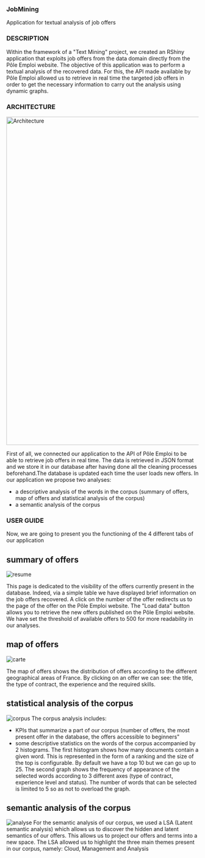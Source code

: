 ### JobMining
Application for textual analysis of job offers

### DESCRIPTION

Within the framework of a "Text Mining" project, we created an RShiny application that exploits job offers from the data domain directly from the Pôle Emploi website. The objective of this application was to perform a textual analysis of the recovered data. For this, the API made available by Pôle Emploi allowed us to retrieve in real time the targeted job offers in order to get the necessary information to carry out the analysis using dynamic graphs.

### ARCHITECTURE

<img width="857" alt="Architecture" src="https://user-images.githubusercontent.com/35383273/152772363-ba08ca36-49d0-4a16-ae43-c6ab9d391bdb.png">

First of all, we connected our application to the API of Pôle Emploi to be able to retrieve job offers in real time.
The data is retrieved in JSON format and we store it in our database after having done all the cleaning processes beforehand.The database is updated each time the user loads new offers. 
 In our application we propose two analyses:
  - a descriptive analysis of the words in the corpus (summary of offers, map of offers and statistical analysis of the corpus)
  - a semantic analysis of the corpus

### USER GUIDE

Now, we are going to present you the functioning of the 4 different tabs of our application

## summary of offers

![resume](https://user-images.githubusercontent.com/35383273/152774517-8d37fca4-784d-4554-9090-600fe684f67c.PNG)

This page is dedicated to the visibility of the offers currently present in the database. Indeed, via a simple table we have displayed brief information on the job offers recovered.
A click on the number of the offer redirects us to the page of the offer on the Pôle Emploi website. 
The "Load data" button allows you to retrieve the new offers published on the Pôle Emploi website.
We have set the threshold of available offers to 500 for more readability in our analyses.

## map of offers
![carte](https://user-images.githubusercontent.com/35383273/152774545-794dbe46-b77a-421c-9633-e3f735bdd303.PNG)

The map of offers shows the distribution of offers according to the different geographical areas of France. By clicking on an offer we can see: the title, the type of contract, the experience and the required skills.

## statistical analysis of the corpus
![corpus](https://user-images.githubusercontent.com/35383273/152774570-4139642a-3f49-4ee7-b498-23c11803696c.PNG)
The corpus analysis includes: 
- KPIs that summarize a part of our corpus (number of offers, the most present offer in the database, the offers accessible to beginners"
- some descriptive statistics on the words of the corpus accompanied by 2 histograms. 
The first histogram shows how many documents contain a given word. This is represented in the form of a ranking and the size of the top is configurable. By default we have a top 10 but we can go up to 25.
The second graph shows the frequency of appearance of the selected words according to 3 different axes (type of contract, experience level and status). The number of words that can be selected is limited to 5 so as not to overload the graph.

## semantic analysis of the corpus
![analyse](https://user-images.githubusercontent.com/35383273/152774594-8f3b364a-b975-441e-89dc-7461f7e3b2d6.PNG)
For the semantic analysis of our corpus, we used a LSA (Latent semantic analysis) which allows us to discover the hidden and latent semantics of our offers. This allows us to project our offers and terms into a new space.
The LSA allowed us to highlight the three main themes present in our corpus, namely: Cloud, Management and Analysis
